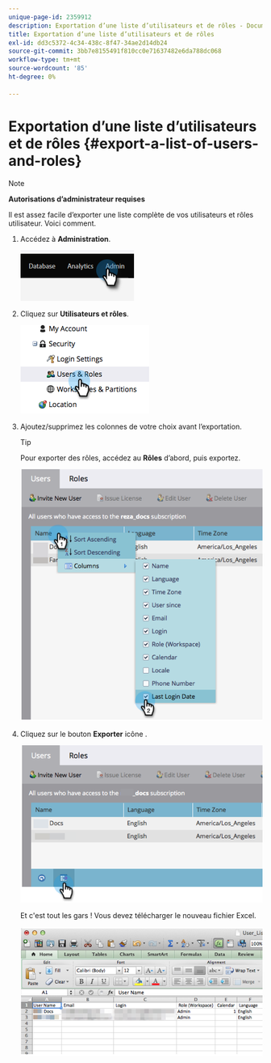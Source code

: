```yaml
---
unique-page-id: 2359912
description: Exportation d’une liste d’utilisateurs et de rôles - Documents Marketo - Documentation du produit
title: Exportation d’une liste d’utilisateurs et de rôles
exl-id: dd3c5372-4c34-438c-8f47-34ae2d14db24
source-git-commit: 3bb7e8155491f810cc0e71637482e6da788dc068
workflow-type: tm+mt
source-wordcount: '85'
ht-degree: 0%

---
```


# Exportation d’une liste d’utilisateurs et de rôles {#export-a-list-of-users-and-roles}

>[!NOTE]
>
>**Autorisations d’administrateur requises**

Il est assez facile d’exporter une liste complète de vos utilisateurs et rôles utilisateur. Voici comment.

1. Accédez à **Administration**.

   ![](assets/export-a-list-of-users-and-roles-1.png)

1. Cliquez sur **Utilisateurs et rôles**.

   ![](assets/export-a-list-of-users-and-roles-2.png)

1. Ajoutez/supprimez les colonnes de votre choix avant l’exportation.

   >[!TIP]
   >
   >Pour exporter des rôles, accédez au **Rôles** d’abord, puis exportez.

   ![](assets/export-a-list-of-users-and-roles-3.png)

1. Cliquez sur le bouton **Exporter** icône .

   ![](assets/export-a-list-of-users-and-roles-4.png)

   Et c&#39;est tout les gars ! Vous devez télécharger le nouveau fichier Excel.

   ![](assets/export-a-list-of-users-and-roles-5.png)
